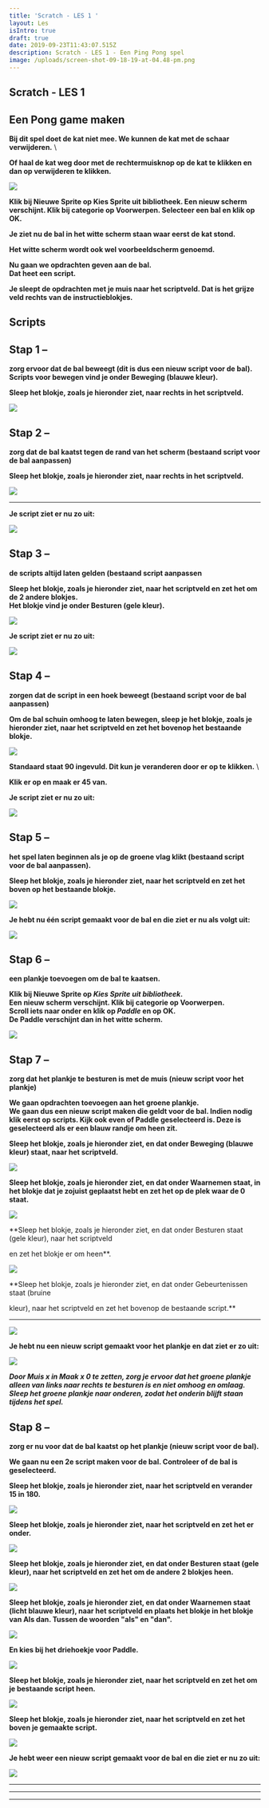 ```yaml
---
title: 'Scratch - LES 1 '
layout: Les
isIntro: true
draft: true
date: 2019-09-23T11:43:07.515Z
description: Scratch - LES 1 - Een Ping Pong spel
image: /uploads/screen-shot-09-18-19-at-04.48-pm.png
---
```

## **Scratch - LES 1** 

## **Een Pong game maken**

**Bij dit spel doet de kat niet mee. We kunnen de kat met de schaar verwijderen.** \
**Of haal de kat weg door met de rechtermuisknop op de kat te klikken en dan op verwijderen te klikken.**

![](/uploads/screen-shot-09-18-19-at-04.39-pm.png)



**Klik bij Nieuwe Sprite op Kies Sprite uit bibliotheek. Een nieuw scherm verschijnt. Klik bij categorie op Voorwerpen. Selecteer een bal en klik op OK.**

**Je ziet nu de bal in het witte scherm staan waar eerst de kat stond.**

**Het witte scherm wordt ook wel voorbeeldscherm genoemd.**

**Nu gaan we opdrachten geven aan de bal.** \
**Dat heet een script.** 

**Je sleept de opdrachten met je muis naar het scriptveld. Dat is het grijze veld rechts van de instructieblokjes.** 

## **Scripts**

## **Stap 1 –** 

**zorg ervoor dat de bal beweegt (dit is dus een nieuw script voor de bal).** \
**Scripts voor bewegen vind je onder Beweging (blauwe kleur).**

**Sleep het blokje, zoals je hieronder ziet, naar rechts in het scriptveld.**

![](/uploads/neem-stappen.png)

## **Stap 2 –** 

**zorg dat de bal kaatst tegen de rand van het scherm (bestaand script voor de bal aanpassen)**

**Sleep het blokje, zoals je hieronder ziet, naar rechts in het scriptveld.**

![](/uploads/keer-om.png)

****

**Je script ziet er nu zo uit:**

![](/uploads/toon-script.png)

## **Stap 3 –** 

**de scripts altijd laten gelden (bestaand script aanpassen**

**Sleep het blokje, zoals je hieronder ziet, naar het scriptveld en zet het om de 2 andere blokjes.** \
**Het blokje vind je onder Besturen (gele kleur).**

![](/uploads/blokje-3.png)

**Je script ziet er nu zo uit:**

![](/uploads/toon-script-2.png)

## **Stap 4 –** 

**zorgen dat de script in een hoek beweegt (bestaand script voor de bal aanpassen)**

**Om de bal schuin omhoog te laten bewegen, sleep je het blokje, zoals je hieronder ziet, naar het scriptveld en zet het bovenop het bestaande blokje.** 

![](/uploads/richt-naar-graden.png)



**Standaard staat 90 ingevuld. Dit kun je veranderen door er op te klikken.** \
**Klik er op en maak er 45 van.**



**Je script ziet er nu zo uit:**

![](/uploads/toon-script-3.png)

## **Stap 5 –** 

**het spel laten beginnen als je op de groene vlag klikt (bestaand script voor de bal aanpassen).** 

**Sleep het blokje, zoals je hieronder ziet, naar het scriptveld en zet het boven op het bestaande blokje.**

![](/uploads/blokje.png)

**Je hebt nu één script gemaakt voor de bal en die ziet er nu als volgt uit:**

![](/uploads/toon-script-4.png)

## **Stap 6 –** 

**een plankje toevoegen om de bal te kaatsen.**

**Klik bij Nieuwe Sprite op _Kies Sprite uit bibliotheek_.** \
**Een nieuw scherm verschijnt. Klik bij categorie op Voorwerpen.** \
**Scroll iets naar onder en klik op _Paddle_ en op OK.**\
**De Paddle verschijnt dan in het witte scherm.**

![](/uploads/paddle.png)

## **Stap 7 –** 

**zorg dat het plankje te besturen is met de muis (nieuw script voor het plankje)**

**We gaan opdrachten toevoegen aan het groene plankje.** \
**We gaan dus een nieuw script maken die geldt voor de bal. Indien nodig klik eerst op scripts. Kijk ook even of Paddle geselecteerd is. Deze is geselecteerd als er een blauw randje om heen zit.**

**Sleep het blokje, zoals je hieronder ziet, en dat onder Beweging (blauwe kleur) staat, naar het scriptveld.** 

![](/uploads/maak-x.png)

**Sleep het blokje, zoals je hieronder ziet, en dat onder Waarnemen staat, in het blokje dat je zojuist geplaatst hebt en zet het op de plek waar de 0 staat.**

![](/uploads/muis.png)

**Sleep het blokje, zoals je hieronder ziet, en dat onder Besturen staat (gele kleur), naar het scriptveld en zet het blokje er om heen**.

![](/uploads/blokje-3.png)



**Sleep het blokje, zoals je hieronder ziet, en dat onder Gebeurtenissen staat (bruine kleur), naar het scriptveld en zet het bovenop de bestaande script.**

****

![](/uploads/blokje.png)

**Je hebt nu een nieuw script gemaakt voor het plankje en dat ziet er zo uit:**

![](/uploads/toon-script-5.png)

_**Door Muis x in Maak x 0 te zetten, zorg je ervoor dat het groene plankje alleen van links naar rechts te besturen is en niet omhoog en omlaag. Sleep het groene plankje naar onderen, zodat het onderin blijft staan tijdens het spel.**_

## **Stap 8 –** 

**zorg er nu voor dat de bal kaatst op het plankje (nieuw script voor de bal).**

**We gaan nu een 2e script maken voor de bal. Controleer of de bal is geselecteerd.**

**Sleep het blokje, zoals je hieronder ziet, naar het scriptveld en verander 15 in 180.**

![](/uploads/draaio.png)

**Sleep het blokje, zoals je hieronder ziet, naar het scriptveld en zet het er onder.**

![](/uploads/wacht.png)

**Sleep het blokje, zoals je hieronder ziet, en dat onder Besturen staat (gele kleur), naar het scriptveld en zet het om de andere 2 blokjes heen.**

![](/uploads/blokje-4.png)

**Sleep het blokje, zoals je hieronder ziet, en dat onder Waarnemen staat (licht blauwe kleur), naar het scriptveld en plaats het blokje in het blokje van Als dan. Tussen de woorden "als" en "dan".**

![](/uploads/raak-ik.png)

**En kies bij het driehoekje voor Paddle.** 

![](/uploads/paddle-2.png)

**Sleep het blokje, zoals je hieronder ziet, naar het scriptveld en zet het om je bestaande script heen.**

![](/uploads/blokje-3.png)

**Sleep het blokje, zoals je hieronder ziet, naar het scriptveld en zet het boven je gemaakte script.**

![](/uploads/blokje.png)

**Je hebt weer een nieuw script  gemaakt voor de bal en die ziet er nu zo uit:**

![](/uploads/toon-script-6.png)



****

****

****
